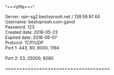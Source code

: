 "===VPN==="

Server: vpn-sg2.bestvpnssh.net / 139.59.97.44<br/>
Username: bestvpnssh.com-ganol<br/>
Password: 123<br/>
Created date: 2018-05-23<br/>
Expired date: 2018-06-07<br/>
Protocol: TCP/UDP<br/>
Port 1: 443, 80, 8000, 1194<br/>
<br/>
Port 2: 53, 25000, 8080<br/>
<br/>
=====================================<br/>
